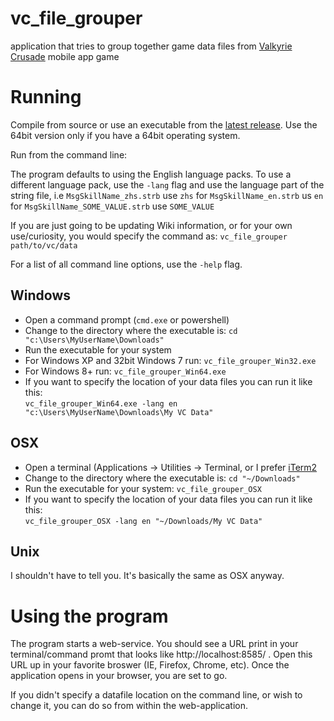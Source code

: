 # vc_file_grouper
application that tries to group together game data files from [Valkyrie Crusade](http://mynet.co.jp/service/valkyrie.html) mobile app game

# Running

Compile from source or use an executable from the [latest release](https://github.com/kushieda-minori/vc_file_grouper/releases/latest). Use the 64bit version only if you have a 64bit operating system.

Run from the command line:

The program defaults to using the English language packs. To use a different language pack, use the `-lang` flag and use the language part of the string file, i.e `MsgSkillName_zhs.strb` use `zhs` for `MsgSkillName_en.strb` us `en` for `MsgSkillName_SOME_VALUE.strb` use `SOME_VALUE`

If you are just going to be updating Wiki information, or for your own use/curiosity, you would specify the command as: `vc_file_grouper path/to/vc/data`

For a list of all command line options, use the `-help` flag.

## Windows

* Open a command prompt (```cmd.exe``` or powershell)
* Change to the directory where the executable is: ```cd "c:\Users\MyUserName\Downloads"```
* Run the executable for your system
 * For Windows XP and 32bit Windows 7 run: ```vc_file_grouper_Win32.exe```
 * For Windows 8+ run: ```vc_file_grouper_Win64.exe```
* If you want to specify the location of your data files you can run it like this:<br />
 ```vc_file_grouper_Win64.exe -lang en "c:\Users\MyUserName\Downloads\My VC Data"```

## OSX

* Open a terminal (Applications -> Utilities -> Terminal, or I prefer [iTerm2](https://www.iterm2.com/)
* Change to the directory where the executable is: ```cd "~/Downloads"```
* Run the executable for your system: ```vc_file_grouper_OSX```
* If you want to specify the location of your data files you can run it like this:<br />
 ```vc_file_grouper_OSX -lang en "~/Downloads/My VC Data"```

## Unix
I shouldn't have to tell you. It's basically the same as OSX anyway.

# Using the program
The program starts a web-service. You should see a URL print in your terminal/command promt that looks like http://localhost:8585/ . Open this URL up in your favorite broswer (IE, Firefox, Chrome, etc). Once the application opens in your browser, you are set to go.

If you didn't specify a datafile location on the command line, or wish to change it, you can do so from within the web-application.
